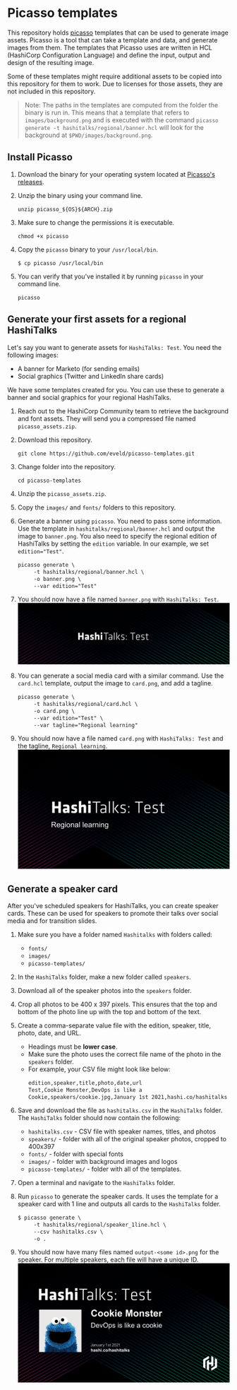 # Picasso templates

This repository holds [picasso](https://github.com/eveld/picasso) templates that
can be used to generate image assets. Picasso is a tool that can take a template
and data, and generate images from them. The templates that Picasso uses are
written in HCL (HashiCorp Configuration Language) and define the input,
output and design of the resulting image.

Some of these templates might require additional assets to be copied
into this repository for them to work. Due to licenses for those
assets, they are not included in this repository.

> Note:  The paths in the templates are computed from the folder
the binary is run in. This means that a template that refers to `images/background.png`
and is executed with the command `picasso generate -t hashitalks/regional/banner.hcl`
will look for the background at `$PWD/images/background.png`.

## Install Picasso

1. Download the binary for your operating system located at
   [Picasso's releases](https://github.com/eveld/picasso/releases).

1. Unzip the binary using your command line.
   ```shell
   unzip picasso_${OS}${ARCH}.zip
   ```

1. Make sure to change the permissions it is executable.
   ```shell
   chmod +x picasso
   ```

1. Copy the `picasso` binary to your `/usr/local/bin`.
   ```shell
   $ cp picasso /usr/local/bin
   ```

1. You can verify that you've installed it by running `picasso` in your command line.
   ```shell
   picasso
   ```
## Generate your first assets for a regional HashiTalks

Let's say you want to generate assets for `HashiTalks: Test`. You need the following
images:

- A banner for Marketo (for sending emails)
- Social graphics (Twitter and LinkedIn share cards)

We have some templates created for you. You can use these to generate a banner
and social graphics for your regional HashiTalks.

1. Reach out to the HashiCorp Community team to retrieve the background and
   font assets. They will send you a compressed file named `picasso_assets.zip`.

1. Download this repository.
   ```shell
   git clone https://github.com/eveld/picasso-templates.git
   ```

1. Change folder into the repository.
   ```shell
   cd picasso-templates
   ```

1. Unzip the `picasso_assets.zip`.

1. Copy the `images/` and `fonts/` folders to this repository.

1. Generate a banner using `picasso`. You need to pass some information.
   Use the template in `hashitalks/regional/banner.hcl` and output
   the image to `banner.png`. You also need to specify the regional edition
   of HashiTalks by setting the `edition` variable. In our example,
   we set `edition="Test"`.
   ```shell
   picasso generate \
        -t hashitalks/regional/banner.hcl \
        -o banner.png \
        --var edition="Test"
   ```

1. You should now have a file named `banner.png` with `HashiTalks: Test`.
   ![black background with HashiTalks: Test in white](hashitalks/regional/examples/banner.png)

1. You can generate a social media card with a similar command.
   Use the `card.hcl` template, output the image
   to `card.png`, and add a tagline.
   ```shell
   picasso generate \
        -t hashitalks/regional/card.hcl \
        -o card.png \
        --var edition="Test" \
        --var tagline="Regional learning"
   ```

1. You should now have a file named `card.png` with `HashiTalks: Test` and the tagline, `Regional learning`.
   ![HashiTalks: Test and regional learning in white](hashitalks/regional/examples/card.png)

## Generate a speaker card

After you've scheduled speakers for HashiTalks, you can create
speaker cards. These can be used for speakers to promote their talks
over social media and for transition slides.

1. Make sure you have a folder named `Hashitalks` with folders called:
   * `fonts/`
   * `images/`
   * `picasso-templates/`

1. In the `HashiTalks` folder, make a new folder called `speakers`.

1. Download all of the speaker photos into the `speakers` folder.

1. Crop all photos to be 400 x 397 pixels. This ensures that the top and bottom of the photo
   line up with the top and bottom of the text.

1. Create a comma-separate value file with the edition, speaker, title,
   photo, date, and URL.
   * Headings must be __lower case__.
   * Make sure the photo uses the correct file name of the photo in the `speakers` folder.
   * For example, your CSV file might look like below:
      ```csv
      edition,speaker,title,photo,date,url
      Test,Cookie Monster,DevOps is like a Cookie,speakers/cookie.jpg,January 1st 2021,hashi.co/hashitalks
      ```

1. Save and download the file as `hashitalks.csv` in the `HashiTalks` folder. The `HashiTalks`
   folder should now contain the following:
   * `hashitalks.csv` - CSV file with speaker names, titles, and photos
   * `speakers/` - folder with all of the original speaker photos, cropped to 400x397
   * `fonts/` - folder with special fonts
   * `images/` - folder with background images and logos
   * `picasso-templates/` - folder with all of the templates.

1. Open a terminal and navigate to the `HashiTalks` folder.

1. Run `picasso` to generate the speaker cards. It uses the template
   for a speaker card with 1 line and outputs all cards to the `HashiTalks` folder.
   ```shell
   $ picasso generate \
        -t hashitalks/regional/speaker_1line.hcl \
        --csv hashitalks.csv \
        -o .
   ```

1. You should now have many files named `output-<some id>.png` for the speaker.
   For multiple speakers, each file will have a unique ID.
   ![Speaker Cookie Monster in white](hashitalks/regional/examples/speaker_1line.png)
